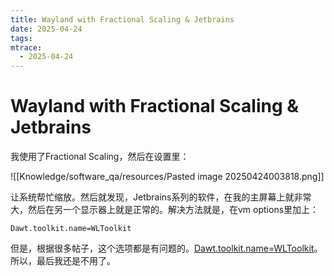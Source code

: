 ```yaml
---
title: Wayland with Fractional Scaling & Jetbrains
date: 2025-04-24
tags: 
mtrace: 
  - 2025-04-24
---
```


# Wayland with Fractional Scaling & Jetbrains

我使用了Fractional Scaling，然后在设置里：

![[Knowledge/software_qa/resources/Pasted image 20250424003818.png]]

让系统帮忙缩放。然后就发现，Jetbrains系列的软件，在我的主屏幕上就非常大，然后在另一个显示器上就是正常的。解决方法就是，在vm options里加上：

```
Dawt.toolkit.name=WLToolkit
```

但是，根据很多帖子，这个选项都是有问题的。[Dawt.toolkit.name=WLToolkit](https://youtrack.jetbrains.com/issue/JBR-8223/Pure-Wayland-on-Arch-Hyprland-no-cursor#focus=Comments-27-11649983.0-0)。所以，最后我还是不用了。